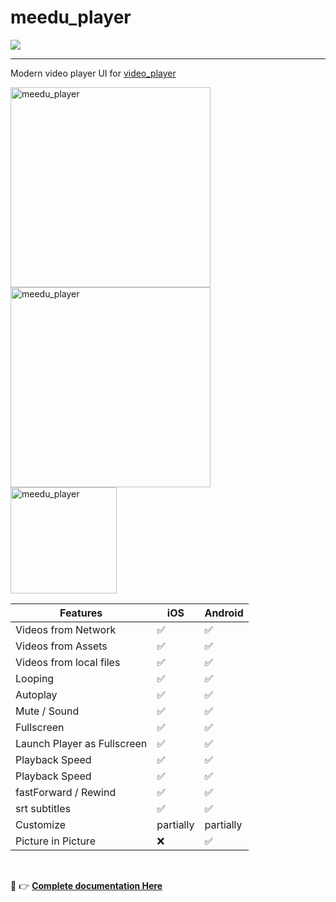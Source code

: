 # meedu_player 
<a target="blank" href="https://pub.dev/packages/meedu_player"><img src="https://img.shields.io/pub/v/meedu_player?include_prereleases&style=flat-square"/></a>

---
Modern video player UI for  [video_player](https://pub.dev/packages/video_player)



<img src="https://user-images.githubusercontent.com/15864336/94494352-9924d100-01b4-11eb-9c0f-54c88868331b.png" alt="meedu_player" width="320" />

<img src="https://user-images.githubusercontent.com/15864336/94494353-99bd6780-01b4-11eb-875e-95f9181968cf.png" alt="meedu_player" width="320" />
<br/>
<img src="https://user-images.githubusercontent.com/15864336/94494350-988c3a80-01b4-11eb-93ac-8af2f05281e9.png" alt="meedu_player" width="170" />


| Features  | iOS | Android |
| ------------- | ------------- | ------------- |
| Videos from Network  | ✅  | ✅ |
| Videos from Assets  | ✅  | ✅ |
| Videos from local files  | ✅  | ✅ |
| Looping  | ✅  | ✅ |
| Autoplay  | ✅  | ✅ |
| Mute / Sound  | ✅  | ✅ |
| Fullscreen  | ✅  | ✅ |
| Launch Player as Fullscreen  | ✅  | ✅ |
| Playback Speed  | ✅  | ✅ |
| Playback Speed  | ✅  | ✅ |
| fastForward / Rewind  | ✅  | ✅ |
| srt subtitles  | ✅  | ✅ |
| Customize  | partially  | partially |
| Picture in Picture  | ❌  | ✅ |

<br/>

👋 👉 <b>[Complete documentation Here](https://the-meedu-app.github.io/flutter-meedu-player)</b>
